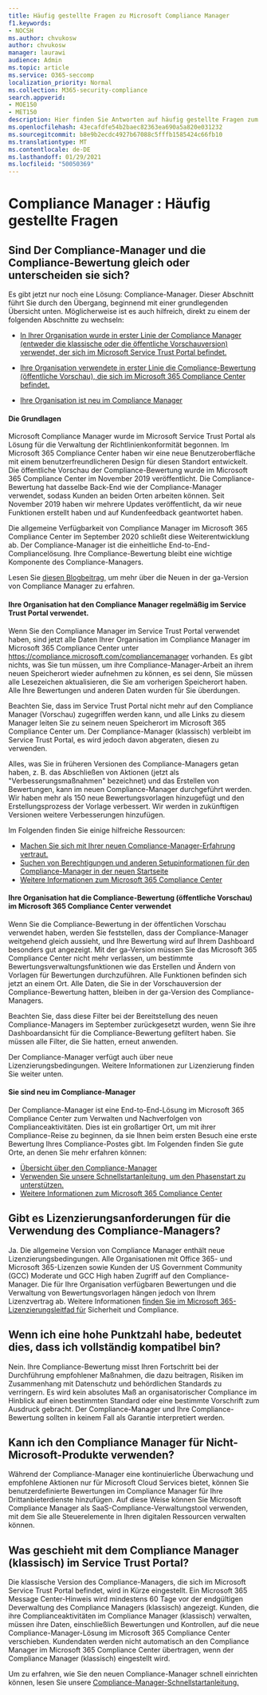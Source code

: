 ```yaml
---
title: Häufig gestellte Fragen zu Microsoft Compliance Manager
f1.keywords:
- NOCSH
ms.author: chvukosw
author: chvukosw
manager: laurawi
audience: Admin
ms.topic: article
ms.service: O365-seccomp
localization_priority: Normal
ms.collection: M365-security-compliance
search.appverid:
- MOE150
- MET150
description: Hier finden Sie Antworten auf häufig gestellte Fragen zum Microsoft Compliance Manager, der Organisationen dabei hilft, Risikobewertungen zu vereinfachen und zu automatisieren.
ms.openlocfilehash: 43ecafdfe54b2baec82363ea690a5a820e031232
ms.sourcegitcommit: b8e9b2ecdc4927b67088c5fffb1585424c66fb10
ms.translationtype: MT
ms.contentlocale: de-DE
ms.lasthandoff: 01/29/2021
ms.locfileid: "50050369"
---
```

# <a name="compliance-manager-frequently-asked-questions"></a>Compliance Manager : Häufig gestellte Fragen

## <a name="is-compliance-manager-and-compliance-score-the-same-thing-or-are-they-different"></a>Sind Der Compliance-Manager und die Compliance-Bewertung gleich oder unterscheiden sie sich?

Es gibt jetzt nur noch eine Lösung: Compliance-Manager. Dieser Abschnitt führt Sie durch den Übergang, beginnend mit einer grundlegenden Übersicht unten. Möglicherweise ist es auch hilfreich, direkt zu einem der folgenden Abschnitte zu wechseln:

- [In Ihrer Organisation wurde in erster Linie der Compliance Manager (entweder die klassische oder die öffentliche Vorschauversion) verwendet, der sich im Microsoft Service Trust Portal befindet.](#your-organization-regularly-used-compliance-manager-in-the-service-trust-portal)

- [Ihre Organisation verwendete in erster Linie die Compliance-Bewertung (öffentliche Vorschau), die sich im Microsoft 365 Compliance Center befindet.](#your-organization-used-compliance-score-public-preview-in-the-microsoft-365-compliance-center)

- [Ihre Organisation ist neu im Compliance Manager](#youre-new-to-compliance-manager
)
#### <a name="the-basics"></a>Die Grundlagen

Microsoft Compliance Manager wurde im Microsoft Service Trust Portal als Lösung für die Verwaltung der Richtlinienkonformität begonnen.  Im Microsoft 365 Compliance Center haben wir eine neue Benutzeroberfläche mit einem benutzerfreundlicheren Design für diesen Standort entwickelt. Die öffentliche Vorschau der Compliance-Bewertung wurde im Microsoft 365 Compliance Center im November 2019 veröffentlicht. Die Compliance-Bewertung hat dasselbe Back-End wie der Compliance-Manager verwendet, sodass Kunden an beiden Orten arbeiten können. Seit November 2019 haben wir mehrere Updates veröffentlicht, da wir neue Funktionen erstellt haben und auf Kundenfeedback geantwortet haben.

Die allgemeine Verfügbarkeit von Compliance Manager im Microsoft 365 Compliance Center im September 2020 schließt diese Weiterentwicklung ab. Der Compliance-Manager ist die einheitliche End-to-End-Compliancelösung. Ihre Compliance-Bewertung bleibt eine wichtige Komponente des Compliance-Managers.

Lesen Sie [diesen Blogbeitrag,](https://aka.ms/compliancemanager/GAblog) um mehr über die Neuen in der ga-Version von Compliance Manager zu erfahren.

#### <a name="your-organization-regularly-used-compliance-manager-in-the-service-trust-portal"></a>Ihre Organisation hat den Compliance Manager regelmäßig im Service Trust Portal verwendet.

Wenn Sie den Compliance Manager im Service Trust Portal verwendet haben, sind jetzt alle Daten Ihrer Organisation im Compliance Manager im Microsoft 365 Compliance Center unter https://compliance.microsoft.com/compliancemanager vorhanden. Es gibt nichts, was Sie tun müssen, um ihre Compliance-Manager-Arbeit an ihrem neuen Speicherort wieder aufnehmen zu können, es sei denn, Sie müssen alle Lesezeichen aktualisieren, die Sie am vorherigen Speicherort haben. Alle Ihre Bewertungen und anderen Daten wurden für Sie überdungen.

Beachten Sie, dass im Service Trust Portal nicht mehr auf den Compliance Manager (Vorschau) zugegriffen werden kann, und alle Links zu diesem Manager leiten Sie zu seinem neuen Speicherort im Microsoft 365 Compliance Center um. Der Compliance-Manager (klassisch) verbleibt im Service Trust Portal, es wird jedoch davon abgeraten, diesen zu verwenden.

Alles, was Sie in früheren Versionen des Compliance-Managers getan haben, z. B. das Abschließen von Aktionen (jetzt als "Verbesserungsmaßnahmen" bezeichnet) und das Erstellen von Bewertungen, kann im neuen Compliance-Manager durchgeführt werden. Wir haben mehr als 150 neue Bewertungsvorlagen hinzugefügt und den Erstellungsprozess der Vorlage verbessert. Wir werden in zukünftigen Versionen weitere Verbesserungen hinzufügen.

Im Folgenden finden Sie einige hilfreiche Ressourcen:

- [Machen Sie sich mit Ihrer neuen Compliance-Manager-Erfahrung vertraut.](compliance-manager-setup.md#understand-the-compliance-manager-dashboard)
- [Suchen von Berechtigungen und anderen Setupinformationen für den Compliance-Manager in der neuen Startseite](compliance-manager-setup.md#who-can-access-compliance-manager)
- [Weitere Informationen zum Microsoft 365 Compliance Center](microsoft-365-compliance-center.md)

#### <a name="your-organization-used-compliance-score-public-preview-in-the-microsoft-365-compliance-center"></a>Ihre Organisation hat die Compliance-Bewertung (öffentliche Vorschau) im Microsoft 365 Compliance Center verwendet

Wenn Sie die Compliance-Bewertung in der öffentlichen Vorschau verwendet haben, werden Sie feststellen, dass der Compliance-Manager weitgehend gleich aussieht, und Ihre Bewertung wird auf Ihrem Dashboard besonders gut angezeigt. Mit der ga-Version müssen Sie das Microsoft 365 Compliance Center nicht mehr verlassen, um bestimmte Bewertungsverwaltungsfunktionen wie das Erstellen und Ändern von Vorlagen für Bewertungen durchzuführen. Alle Funktionen befinden sich jetzt an einem Ort. Alle Daten, die Sie in der Vorschauversion der Compliance-Bewertung hatten, bleiben in der ga-Version des Compliance-Managers.

Beachten Sie, dass diese Filter bei der Bereitstellung des neuen Compliance-Managers im September zurückgesetzt wurden, wenn Sie ihre Dashboardansicht für die Compliance-Bewertung gefiltert haben. Sie müssen alle Filter, die Sie hatten, erneut anwenden.

Der Compliance-Manager verfügt auch über neue Lizenzierungsbedingungen. Weitere Informationen zur Lizenzierung finden Sie weiter unten.

#### <a name="youre-new-to-compliance-manager"></a>Sie sind neu im Compliance-Manager

Der Compliance-Manager ist eine End-to-End-Lösung im Microsoft 365 Compliance Center zum Verwalten und Nachverfolgen von Complianceaktivitäten. Dies ist ein großartiger Ort, um mit ihrer Compliance-Reise zu beginnen, da sie Ihnen beim ersten Besuch eine erste Bewertung Ihres Compliance-Postes gibt. Im Folgenden finden Sie gute Orte, an denen Sie mehr erfahren können:

- [Übersicht über den Compliance-Manager](compliance-manager.md)
- [Verwenden Sie unsere Schnellstartanleitung, um den Phasenstart zu unterstützen.](compliance-manager-quickstart.md)
- [Weitere Informationen zum Microsoft 365 Compliance Center](microsoft-365-compliance-center.md)

## <a name="are-there-licensing-requirements-for-using-compliance-manager"></a>Gibt es Lizenzierungsanforderungen für die Verwendung des Compliance-Managers?

Ja. Die allgemeine Version von Compliance Manager enthält neue Lizenzierungsbedingungen. Alle Organisationen mit Office 365- und Microsoft 365-Lizenzen sowie Kunden der US Government Community (GCC) Moderate und GCC High haben Zugriff auf den Compliance-Manager. Die für Ihre Organisation verfügbaren Bewertungen und die Verwaltung von Bewertungsvorlagen hängen jedoch von Ihrem Lizenzvertrag ab. Weitere Informationen [finden Sie im Microsoft 365-Lizenzierungsleitfad für](https://go.microsoft.com/fwlink/?linkid=2132371) Sicherheit und Compliance.

## <a name="if-i-have-a-high-score-does-it-mean-im-fully-compliant"></a>Wenn ich eine hohe Punktzahl habe, bedeutet dies, dass ich vollständig kompatibel bin?

Nein. Ihre Compliance-Bewertung misst Ihren Fortschritt bei der Durchführung empfohlener Maßnahmen, die dazu beitragen, Risiken im Zusammenhang mit Datenschutz und behördlichen Standards zu verringern. Es wird kein absolutes Maß an organisatorischer Compliance im Hinblick auf einen bestimmten Standard oder eine bestimmte Vorschrift zum Ausdruck gebracht. Der Compliance-Manager und Ihre Compliance-Bewertung sollten in keinem Fall als Garantie interpretiert werden.

## <a name="can-i-use-compliance-manager-for-non-microsoft-products"></a>Kann ich den Compliance Manager für Nicht-Microsoft-Produkte verwenden?

Während der Compliance-Manager eine kontinuierliche Überwachung und empfohlene Aktionen nur für Microsoft Cloud Services bietet, können Sie benutzerdefinierte Bewertungen im Compliance Manager für Ihre Drittanbieterdienste hinzufügen. Auf diese Weise können Sie Microsoft Compliance Manager als SaaS-Compliance-Verwaltungstool verwenden, mit dem Sie alle Steuerelemente in Ihren digitalen Ressourcen verwalten können.

## <a name="whats-happening-to-compliance-manager-classic-in-the-service-trust-portal"></a>Was geschieht mit dem Compliance Manager (klassisch) im Service Trust Portal?

Die klassische Version des Compliance-Managers, die sich im Microsoft Service Trust Portal befindet, wird in Kürze eingestellt. Ein Microsoft 365 Message Center-Hinweis wird mindestens 60 Tage vor der endgültigen Deverwaltung des Compliance Managers (klassisch) angezeigt. Kunden, die ihre Complianceaktivitäten im Compliance Manager (klassisch) verwalten, müssen ihre Daten, einschließlich Bewertungen und Kontrollen, auf die neue Compliance-Manager-Lösung im Microsoft 365 Compliance Center verschieben. Kundendaten werden nicht automatisch an den Compliance Manager im Microsoft 365 Compliance Center übertragen, wenn der Compliance Manager (klassisch) eingestellt wird.

Um zu erfahren, wie Sie den neuen Compliance-Manager schnell einrichten können, lesen Sie unsere [Compliance-Manager-Schnellstartanleitung.](compliance-manager-quickstart.md)